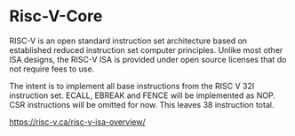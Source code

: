 # Risc-V-Core
 RISC-V is an open standard instruction set architecture based on established reduced instruction set computer principles. Unlike most other ISA designs, the RISC-V ISA is provided under open source licenses that do not require fees to use.

The intent is to implement all base instructions from the RISC V 32I instruction set. ECALL, EBREAK and FENCE will be implemented as NOP. CSR instructions will be omitted for now.
This leaves 38 instruction total.

https://risc-v.ca/risc-v-isa-overview/
